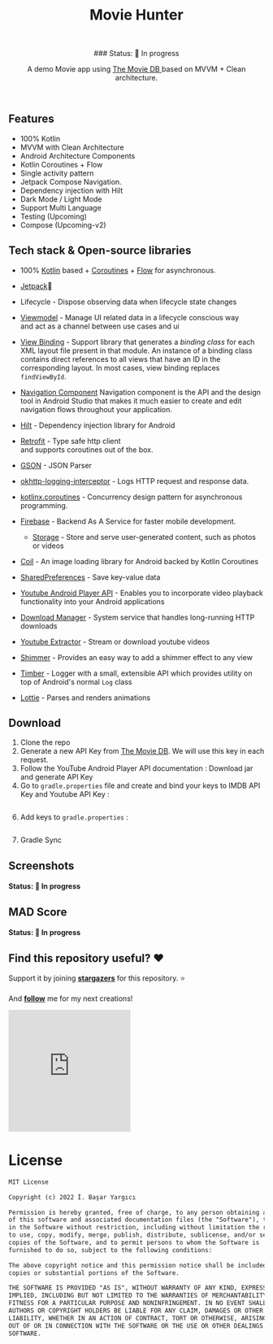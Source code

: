 <h1 align="center">Movie Hunter</h1></br>  
<p align="center">### Status: 🚧 In progress  </p>
<p align="center">    
A demo Movie app using <a href="https://www.themoviedb.org" target="_blank"> The Movie DB </a> based on MVVM + Clean architecture.<br>  
</p>  
</br>  

## Features
* 100% Kotlin
* MVVM with Clean Architecture
* Android Architecture Components
* Kotlin Coroutines + Flow
* Single activity pattern
* Jetpack Compose Navigation.
* Dependency injection with Hilt
* Dark Mode / Light Mode
* Support Multi Language
* Testing (Upcoming)
* Compose (Upcoming-v2)

##  Tech stack & Open-source libraries

- 100%  [Kotlin](https://kotlinlang.org/)  based +  [Coroutines](https://github.com/Kotlin/kotlinx.coroutines)  +  [Flow](https://kotlin.github.io/kotlinx.coroutines/kotlinx-coroutines-core/kotlinx.coroutines.flow/)  for asynchronous.
- [Jetpack](https://developer.android.com/jetpack)🚀
- Lifecycle - Dispose observing data when lifecycle state changes
- [Viewmodel](https://developer.android.com/topic/libraries/architecture/viewmodel) - Manage UI related data in a lifecycle conscious way  
  and act as a channel between use cases and ui
- [View Binding](https://developer.android.com/topic/libraries/view-binding) - Support library that generates a _binding class_ for each XML layout file present in that module. An instance of a binding class contains direct references to all views that have an ID in the corresponding layout. In most cases, view binding replaces  `findViewById`.
- [Navigation Component](https://developer.android.com/guide/navigation) Navigation component is the API and the design tool in Android Studio that makes it much easier to create and edit navigation flows throughout your application.

- [Hilt](https://developer.android.com/training/dependency-injection/hilt-android) - Dependency injection library for Android
- [Retrofit](https://square.github.io/retrofit/) - Type safe http client  
  and supports coroutines out of the box.
- [GSON](https://github.com/square/moshi) - JSON Parser
- [okhttp-logging-interceptor](https://github.com/square/okhttp/blob/master/okhttp-logging-interceptor/README.md) - Logs HTTP request and response data.
- [kotlinx.coroutines](https://github.com/Kotlin/kotlinx.coroutines) - Concurrency design pattern for asynchronous programming.
- [Firebase](https://firebase.google.com/) - Backend As A Service for faster mobile development.
  - [Storage](https://firebase.google.com/docs/storage) - Store and serve user-generated content, such as photos or videos

- [Coil](https://coil-kt.github.io/coil/) - An image loading library for Android backed by Kotlin Coroutines
- [SharedPreferences](https://developer.android.com/reference/android/content/SharedPreferences) - Save key-value data

- [Youtube Android Player API](https://developers.google.com/youtube/android/player) - Enables you to incorporate video playback functionality into your Android applications
- [Download Manager](https://developer.android.com/reference/android/app/DownloadManager) - System service that handles long-running HTTP downloads
- [Youtube Extractor](https://github.com/HaarigerHarald/android-youtubeExtractor) - Stream or download youtube videos
- [Shimmer](https://github.com/facebook/shimmer-android) - Provides an easy way to add a shimmer effect to any view
- [Timber](https://github.com/JakeWharton/timber) - Logger with a small, extensible API which provides utility on top of Android's normal  `Log` class
- [Lottie](https://github.com/facebook/shimmer-android) - Parses and renders animations

## Download

1. Clone the repo
2. Generate a new API Key from [The Movie DB](https://www.themoviedb.org/settings/api). We will use this key in each request.
3. Follow the YouTube Android Player API documentation : Download jar and generate API Key
4. Go to `gradle.properties` file and create and bind your keys to IMDB API Key and Youtube API Key :
 ```kotlinAPI_KEY="0d******************v32" YOUTUBE_API_KEY="I8Y*************************8J"  
```  
6. Add keys to `gradle.properties` :
 ```kotlinbuildConfigField 'String', 'API_KEY', API_KEY buildConfigField 'String', 'YOUTUBE_API_KEY', YOUTUBE_API_KEY  
```  
7. Gradle Sync

## Screenshots

#### Status: 🚧 In progress

<!--   
<p align="center">  
<img src=".gif" width="32%"/>  
<img src=".gif" width="32%"/>  
<img src=".gif" width="32%"/>  
</p>  
 -->  


## MAD Score
#### Status: 🚧 In progress



## Find this repository useful? :heart:
Support it by joining __[stargazers](https://github.com/basarYargici/movie-hunt/stargazers)__ for this repository. :star: <br>  
And __[follow](https://github.com/basarYargici)__ me for my next creations!

<iframe src="https://giphy.com/embed/ZBVhKIDgts1eHYdT7u" width="240" height="240" frameBorder="0" class="giphy-embed" allowFullScreen></iframe><p><a href="https://giphy.com/gifs/Grittv-cowboy-salute-john-wayne-ZBVhKIDgts1eHYdT7u"></a></p>

# License
```xml  
MIT License  
  
Copyright (c) 2022 İ. Başar Yargıcı  
  
Permission is hereby granted, free of charge, to any person obtaining a copy  
of this software and associated documentation files (the "Software"), to deal  
in the Software without restriction, including without limitation the rights  
to use, copy, modify, merge, publish, distribute, sublicense, and/or sell  
copies of the Software, and to permit persons to whom the Software is  
furnished to do so, subject to the following conditions:  
  
The above copyright notice and this permission notice shall be included in all  
copies or substantial portions of the Software.  
  
THE SOFTWARE IS PROVIDED "AS IS", WITHOUT WARRANTY OF ANY KIND, EXPRESS OR  
IMPLIED, INCLUDING BUT NOT LIMITED TO THE WARRANTIES OF MERCHANTABILITY,  
FITNESS FOR A PARTICULAR PURPOSE AND NONINFRINGEMENT. IN NO EVENT SHALL THE  
AUTHORS OR COPYRIGHT HOLDERS BE LIABLE FOR ANY CLAIM, DAMAGES OR OTHER  
LIABILITY, WHETHER IN AN ACTION OF CONTRACT, TORT OR OTHERWISE, ARISING FROM,  
OUT OF OR IN CONNECTION WITH THE SOFTWARE OR THE USE OR OTHER DEALINGS IN THE  
SOFTWARE.  
```